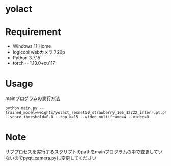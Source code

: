 # yolact
 

 
# Requirement
* Windows 11 Home
* logicool webカメラ 720p
* Python 3.7.15
* torch==1.13.0+cu117
 
# Usage
 
mainプログラムの実行方法
 
```
python main.py --trained_model=weights/yolact_resnet50_strawberry_105_12722_interrupt.pth --score_threshold=0.8 --top_k=15 --video_multiframe=4 --video=0
```
 
# Note
 サブプロセスを実行するスクリプトのpathをmainプログラムの中で変更していないのでpyqt_camera.pyに変更してください

